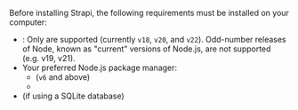 Before installing Strapi, the following requirements must be installed on your computer:

- <ExternalLink to="https://nodejs.org" text="Node.js"/>: Only <ExternalLink to="https://nodejs.org/en/about/previous-releases" text="Active LTS or Maintenance LTS versions"/> are supported (currently `v18`, `v20`, and `v22`). Odd-number releases of Node, known as "current" versions of Node.js, are not supported (e.g. v19, v21).
- Your preferred Node.js package manager:
    - <ExternalLink to="https://docs.npmjs.com/cli/v6/commands/npm-install" text="npm"/> (`v6` and above)
    - <ExternalLink to="https://yarnpkg.com/getting-started/install" text="yarn"/>
- <ExternalLink to="https://www.python.org/downloads/" text="Python"/> (if using a SQLite database)
